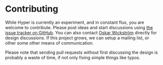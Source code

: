 # Contributing

While Hyper is currently an experiment, and in constant flux, you are
welcome to contribute. Please post ideas and start discussions using
[the issue tracker on GitHub](https://github.com/owickstrom/hyper/issues).
You can also contact [Oskar Wickström]( https://wickstrom.tech/about) directly
for design discussions. If this project grows, we can setup a mailing list, or
other some other means of communication.

Please note that sending pull requests without first discussing the
design is probably a waste of time, if not only fixing simple things like
typos.
